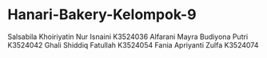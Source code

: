 # Hanari-Bakery-Kelompok-9
Salsabila Khoiriyatin Nur Isnaini K3524036 Alfarani Mayra Budiyona Putri K3524042 Ghali Shiddiq Fatullah K3524054 Fania Apriyanti Zulfa K3524074
